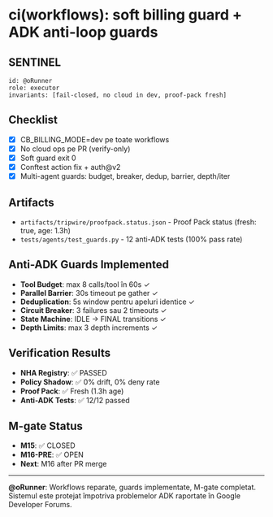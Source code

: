 # ci(workflows): soft billing guard + ADK anti-loop guards

## SENTINEL
```
id: @oRunner
role: executor
invariants: [fail-closed, no cloud in dev, proof-pack fresh]
```

## Checklist
- [x] CB_BILLING_MODE=dev pe toate workflows
- [x] No cloud ops pe PR (verify-only)
- [x] Soft guard exit 0
- [x] Conftest action fix + auth@v2
- [x] Multi-agent guards: budget, breaker, dedup, barrier, depth/iter

## Artifacts
- `artifacts/tripwire/proofpack.status.json` - Proof Pack status (fresh: true, age: 1.3h)
- `tests/agents/test_guards.py` - 12 anti-ADK tests (100% pass rate)

## Anti-ADK Guards Implemented
- **Tool Budget**: max 8 calls/tool în 60s ✓
- **Parallel Barrier**: 30s timeout pe gather ✓
- **Deduplication**: 5s window pentru apeluri identice ✓
- **Circuit Breaker**: 3 failures sau 2 timeouts ✓
- **State Machine**: IDLE → FINAL transitions ✓
- **Depth Limits**: max 3 depth increments ✓

## Verification Results
- **NHA Registry**: ✅ PASSED
- **Policy Shadow**: ✅ 0% drift, 0% deny rate
- **Proof Pack**: ✅ Fresh (1.3h age)
- **Anti-ADK Tests**: ✅ 12/12 passed

## M-gate Status
- **M15**: ✅ CLOSED
- **M16-PRE**: ✅ OPEN
- **Next**: M16 after PR merge

---
**@oRunner**: Workflows reparate, guards implementate, M-gate completat. Sistemul este protejat împotriva problemelor ADK raportate în Google Developer Forums.
